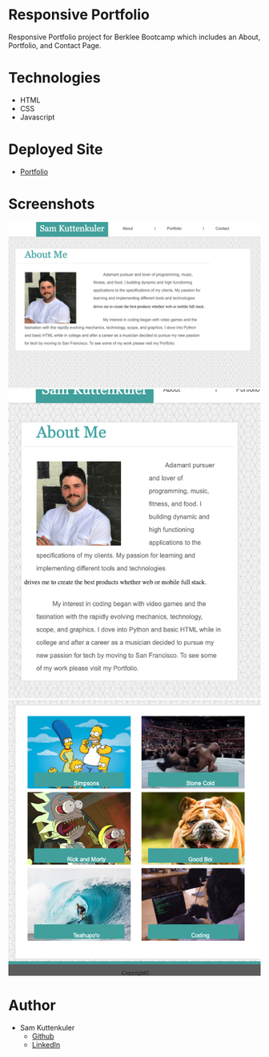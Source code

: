 # Responsive Portfolio
Responsive Portfolio project for Berklee Bootcamp which includes an About, Portfolio, and Contact Page.

# Technologies
* HTML
* CSS
* Javascript

# Deployed Site
* [Portfolio](https://skuttenkuler.github.io/responsive-porfolio/)

# Screenshots
![Alt text](./assets/images/screen3.png?raw=true "Optional Title")
![Alt text](./assets/images/screen1.png?raw=true "Optional Title")
![Alt text](./assets/images/screen2.png?raw=true "Optional Title")

# Author
- Sam Kuttenkuler
    - [Github](www.github.com/skuttenkuler)
    - [LinkedIn](www.linkedin.com/in/skdev91)